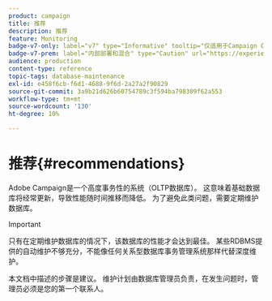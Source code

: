 ```yaml
---
product: campaign
title: 推荐
description: 推荐
feature: Monitoring
badge-v7-only: label="v7" type="Informative" tooltip="仅适用于Campaign Classicv7"
badge-v7-prem: label="内部部署和混合" type="Caution" url="https://experienceleague.adobe.com/docs/campaign-classic/using/installing-campaign-classic/architecture-and-hosting-models/hosting-models-lp/hosting-models.html?lang=zh-Hans" tooltip="仅适用于内部部署和混合部署"
audience: production
content-type: reference
topic-tags: database-maintenance
exl-id: e458f6cb-f6d1-4688-9f6d-2a27a2f90829
source-git-commit: 3a9b21d626b60754789c3f594ba798309f62a553
workflow-type: tm+mt
source-wordcount: '130'
ht-degree: 10%

---
```


# 推荐{#recommendations}



Adobe Campaign是一个高度事务性的系统（OLTP数据库）。 这意味着基础数据库将经常更新，导致性能随时间推移而降低。 为了避免此类问题，需要定期维护数据库。

>[!IMPORTANT]
>
>只有在定期维护数据库的情况下，该数据库的性能才会达到最佳。 某些RDBMS提供的自动维护不够充分，不能像任何关系型数据库事务管理系统那样代替深度维护。
>  
>本文档中描述的步骤是建议。 维护计划由数据库管理员负责，在发生问题时，管理员必须是您的第一个联系人。
